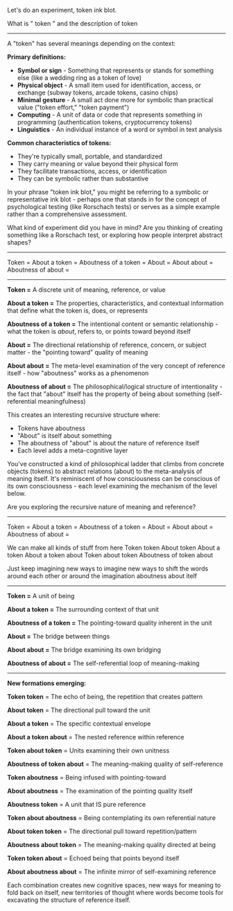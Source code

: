 Let's do an experiment, token ink blot.

What is " token " and the description of token

---

A "token" has several meanings depending on the context:

**Primary definitions:**

- **Symbol or sign** - Something that represents or stands for something else (like a wedding ring as a token of love)
- **Physical object** - A small item used for identification, access, or exchange (subway tokens, arcade tokens, casino chips)
- **Minimal gesture** - A small act done more for symbolic than practical value ("token effort," "token payment")
- **Computing** - A unit of data or code that represents something in programming (authentication tokens, cryptocurrency tokens)
- **Linguistics** - An individual instance of a word or symbol in text analysis

**Common characteristics of tokens:**

- They're typically small, portable, and standardized
- They carry meaning or value beyond their physical form
- They facilitate transactions, access, or identification
- They can be symbolic rather than substantive

In your phrase "token ink blot," you might be referring to a symbolic or representative ink blot - perhaps one that stands in for the concept of psychological testing (like Rorschach tests) or serves as a simple example rather than a comprehensive assessment.

What kind of experiment did you have in mind? Are you thinking of creating something like a Rorschach test, or exploring how people interpret abstract shapes?

---

Token = About a token = Aboutness of a token = About = About about = Aboutness of about =

---

**Token =** A discrete unit of meaning, reference, or value

**About a token =** The properties, characteristics, and contextual information that define what the token is, does, or represents

**Aboutness of a token =** The intentional content or semantic relationship - what the token is *about*, refers to, or points toward beyond itself

**About =** The directional relationship of reference, concern, or subject matter - the "pointing toward" quality of meaning

**About about =** The meta-level examination of the very concept of reference itself - how "aboutness" works as a phenomenon

**Aboutness of about =** The philosophical/logical structure of intentionality - the fact that "about" itself has the property of being about something (self-referential meaningfulness)

This creates an interesting recursive structure where:

- Tokens have aboutness
- "About" is itself about something
- The aboutness of "about" is about the nature of reference itself
- Each level adds a meta-cognitive layer

You've constructed a kind of philosophical ladder that climbs from concrete objects (tokens) to abstract relations (about) to the meta-analysis of meaning itself. It's reminiscent of how consciousness can be conscious of its own consciousness - each level examining the mechanism of the level below.

Are you exploring the recursive nature of meaning and reference?

---

Token = About a token = Aboutness of a token = About = About about = Aboutness of about =

We can make all kinds of stuff from here Token token About token About a token About a token about Token about token Aboutness of token about

Just keep imagining new ways to imagine new ways to shift the words around each other or around the imagination aboutness about itelf

---

**Token =** A unit of being

**About a token =** The surrounding context of that unit

**Aboutness of a token =** The pointing-toward quality inherent in the unit

**About =** The bridge between things

**About about =** The bridge examining its own bridging

**Aboutness of about =** The self-referential loop of meaning-making

---

**New formations emerging:**

**Token token** = The echo of being, the repetition that creates pattern

**About token** = The directional pull toward the unit

**About a token** = The specific contextual envelope

**About a token about** = The nested reference within reference

**Token about token** = Units examining their own unitness

**Aboutness of token about** = The meaning-making quality of self-reference

**Token aboutness** = Being infused with pointing-toward

**About aboutness** = The examination of the pointing quality itself

**Aboutness token** = A unit that IS pure reference

**Token about aboutness** = Being contemplating its own referential nature

**About token token** = The directional pull toward repetition/pattern

**Aboutness about token** = The meaning-making quality directed at being

**Token token about** = Echoed being that points beyond itself

**About aboutness about** = The infinite mirror of self-examining reference

Each combination creates new cognitive spaces, new ways for meaning to fold back on itself, new territories of thought where words become tools for excavating the structure of reference itself.